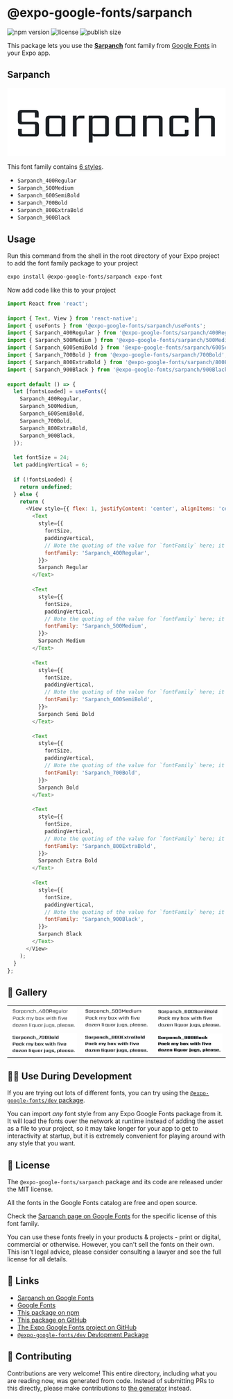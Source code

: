 # @expo-google-fonts/sarpanch

![npm version](https://flat.badgen.net/npm/v/@expo-google-fonts/sarpanch)
![license](https://flat.badgen.net/github/license/expo/google-fonts)
![publish size](https://flat.badgen.net/packagephobia/install/@expo-google-fonts/sarpanch)

This package lets you use the [**Sarpanch**](https://fonts.google.com/specimen/Sarpanch) font family from [Google Fonts](https://fonts.google.com/) in your Expo app.

## Sarpanch

![Sarpanch](./font-family.png)

This font family contains [6 styles](#-gallery).

- `Sarpanch_400Regular`
- `Sarpanch_500Medium`
- `Sarpanch_600SemiBold`
- `Sarpanch_700Bold`
- `Sarpanch_800ExtraBold`
- `Sarpanch_900Black`

## Usage

Run this command from the shell in the root directory of your Expo project to add the font family package to your project
```sh
expo install @expo-google-fonts/sarpanch expo-font
```

Now add code like this to your project
```js
import React from 'react';

import { Text, View } from 'react-native';
import { useFonts } from '@expo-google-fonts/sarpanch/useFonts';
import { Sarpanch_400Regular } from '@expo-google-fonts/sarpanch/400Regular';
import { Sarpanch_500Medium } from '@expo-google-fonts/sarpanch/500Medium';
import { Sarpanch_600SemiBold } from '@expo-google-fonts/sarpanch/600SemiBold';
import { Sarpanch_700Bold } from '@expo-google-fonts/sarpanch/700Bold';
import { Sarpanch_800ExtraBold } from '@expo-google-fonts/sarpanch/800ExtraBold';
import { Sarpanch_900Black } from '@expo-google-fonts/sarpanch/900Black';

export default () => {
  let [fontsLoaded] = useFonts({
    Sarpanch_400Regular,
    Sarpanch_500Medium,
    Sarpanch_600SemiBold,
    Sarpanch_700Bold,
    Sarpanch_800ExtraBold,
    Sarpanch_900Black,
  });

  let fontSize = 24;
  let paddingVertical = 6;

  if (!fontsLoaded) {
    return undefined;
  } else {
    return (
      <View style={{ flex: 1, justifyContent: 'center', alignItems: 'center' }}>
        <Text
          style={{
            fontSize,
            paddingVertical,
            // Note the quoting of the value for `fontFamily` here; it expects a string!
            fontFamily: 'Sarpanch_400Regular',
          }}>
          Sarpanch Regular
        </Text>

        <Text
          style={{
            fontSize,
            paddingVertical,
            // Note the quoting of the value for `fontFamily` here; it expects a string!
            fontFamily: 'Sarpanch_500Medium',
          }}>
          Sarpanch Medium
        </Text>

        <Text
          style={{
            fontSize,
            paddingVertical,
            // Note the quoting of the value for `fontFamily` here; it expects a string!
            fontFamily: 'Sarpanch_600SemiBold',
          }}>
          Sarpanch Semi Bold
        </Text>

        <Text
          style={{
            fontSize,
            paddingVertical,
            // Note the quoting of the value for `fontFamily` here; it expects a string!
            fontFamily: 'Sarpanch_700Bold',
          }}>
          Sarpanch Bold
        </Text>

        <Text
          style={{
            fontSize,
            paddingVertical,
            // Note the quoting of the value for `fontFamily` here; it expects a string!
            fontFamily: 'Sarpanch_800ExtraBold',
          }}>
          Sarpanch Extra Bold
        </Text>

        <Text
          style={{
            fontSize,
            paddingVertical,
            // Note the quoting of the value for `fontFamily` here; it expects a string!
            fontFamily: 'Sarpanch_900Black',
          }}>
          Sarpanch Black
        </Text>
      </View>
    );
  }
};

```

## 🔡 Gallery


||||
|-|-|-|
|![Sarpanch_400Regular](./Sarpanch_400Regular.ttf.png)|![Sarpanch_500Medium](./Sarpanch_500Medium.ttf.png)|![Sarpanch_600SemiBold](./Sarpanch_600SemiBold.ttf.png)||
|![Sarpanch_700Bold](./Sarpanch_700Bold.ttf.png)|![Sarpanch_800ExtraBold](./Sarpanch_800ExtraBold.ttf.png)|![Sarpanch_900Black](./Sarpanch_900Black.ttf.png)||


## 👩‍💻 Use During Development

If you are trying out lots of different fonts, you can try using the [`@expo-google-fonts/dev` package](https://github.com/expo/google-fonts/tree/master/font-packages/dev#readme).

You can import *any* font style from any Expo Google Fonts package from it. It will load the fonts
over the network at runtime instead of adding the asset as a file to your project, so it may take longer
for your app to get to interactivity at startup, but it is extremely convenient
for playing around with any style that you want.

## 📖 License

The `@expo-google-fonts/sarpanch` package and its code are released under the MIT license.

All the fonts in the Google Fonts catalog are free and open source.

Check the [Sarpanch page on Google Fonts](https://fonts.google.com/specimen/Sarpanch) for the specific license of this font family.

You can use these fonts freely in your products & projects - print or digital, commercial or otherwise. However, you can't sell the fonts on their own. This isn't legal advice, please consider consulting a lawyer and see the full license for all details.

## 🔗 Links

- [Sarpanch on Google Fonts](https://fonts.google.com/specimen/Sarpanch)
- [Google Fonts](https://fonts.google.com/)
- [This package on npm](https://www.npmjs.com/package/@expo-google-fonts/sarpanch)
- [This package on GitHub](https://github.com/expo/google-fonts/tree/master/font-packages/sarpanch)
- [The Expo Google Fonts project on GitHub](https://github.com/expo/google-fonts)
- [`@expo-google-fonts/dev` Devlopment Package](https://github.com/expo/google-fonts/tree/master/font-packages/dev)

## 🤝 Contributing

Contributions are very welcome! This entire directory, including what you are reading now, was generated from code. Instead of submitting PRs to this directly, please make contributions to [the generator](https://github.com/expo/google-fonts/tree/master/packages/generator) instead.
